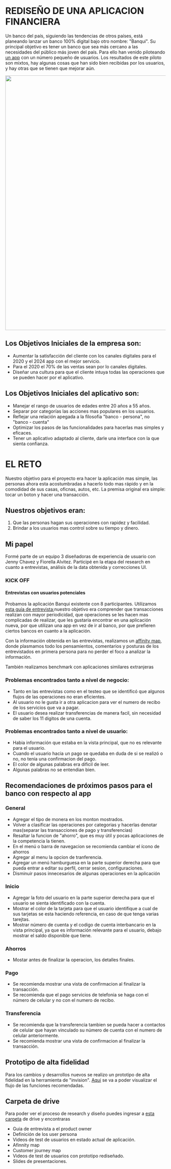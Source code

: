 # REDISEÑO DE UNA APLICACION FINANCIERA
Un banco del país, siguiendo las tendencias de otros países, está planeando lanzar un banco 100% digital bajo otro nombre: "Banqui". Su principal objetivo es tener un banco que sea más cercano a las necesidades del público más joven del país. Para ello han venido piloteando [un app](https://marvelapp.com/1hj56576/screen/60926857) con un número pequeño de usuarios. Los resultados de este piloto son mixtos, hay algunas cosas que han sido bien recibidas por los usuarios, y hay otras que se tienen que mejorar aún.

<p align="center">
<img src="https://i.ibb.co/dWzmSmV/Banqui-Inicio.png" width="800">
</p>

## Los Objetivos Iniciales de la empresa son:

- Aumentar la satisfacción del cliente con los canales digitales para el 2020 y el 2024 app con el mejor servicio.
- Para el 2020 el 70% de las ventas sean por lo canales digitales.
- Diseñar una cultura para que el cliente intuya todas las operaciones que se pueden hacer por el aplicativo.

## Los Objetivos Iniciales del aplicativo son:

- Manejar el rango de usuarios de edades entre 20 años a 55 años.
- Separar por categorías las acciones mas populares en los usuarios.
- Reflejar una relación apegada a la filosofia "banco - persona", no "banco - cuenta"
- Optimizar los pasos de las funcionalidades para hacerlas mas simples y eficaces.
- Tener un aplicativo adaptado al cliente, darle una interface con la que sienta confianza.

# EL RETO
Nuestro objetivo para el proyecto era hacer la aplicación mas simple, las personas ahora esta acostumbradas a hacerlo todo mas rápido y en la comodidad de sus casas, oficnas, autos, etc. La premisa original era simple: tocar un boton y hacer una transacción.

## Nuestros objetivos eran:
1. Que las personas hagan sus operaciones con rapidez y facilidad.
2. Brindar a los usuarios mas control sobre su tiempo y dinero.

## Mi papel
Formé parte de un equipo 3 diseñadoras de experiencia de usuario con Jenny Chavez y Fiorella Alvitez.
Participé en la etapa del research en cuanto a entrevistas, análisis de la data obtenida y correcciones UI.

### KICK OFF

#### Entrevistas con usuarios potenciales
Probamos la aplicación Banqui existente con 8 participantes. Utilizamos [esta guía de entrevista](https://docs.google.com/document/d/1OmjpdxVTyTIAluoZLuodgpXPq4UolTCOOb1Iwq7s2Xw/edit?usp=sharing);nuestro objetivo era comprender que transacciones realizan con mayor periodicidad, que operaciones se les hacen mas complicadas de realizar, que les gustaria encontrar en una aplicación nueva, por que utilizan una app en vez de ir al banco, por que prefieren ciertos bancos en cuanto a la aplicación.

Con la información obtenida en las entrevistas, realizamos un [affinity map](https://miro.com/app/board/o9J_kwth0Do=/), donde plasmamos todo los pensamientos, comentarios y posturas de los entrevistados en primera persona para no perder el foco a analizar la información.

También realizamos benchmark con aplicaciones similares extranjeras 


### Problemas encontrados tanto a nivel de negocio:

- Tanto en las entrevistas como en el testeo que se identificó que algunos flujos de las operaciones no eran eficientes. 
- Al usuario no le gusta ir a otra aplicacion para ver el numero de recibo de los servicios que va a pagar.
- El usuario desea realizar transferencias de manera facil, sin necesidad de saber los 11 digitos de una cuenta.

### Problemas encontrados tanto a nivel de usuario:

- Habia información que estaba en la vista principal, que no es relevante para el usuario.
- Cuando el usuario hacia un pago se quedaba en duda de si se realizó o no, no tenia una confirmacion del pago.
- El color de algunas palabras era dificil de leer.
- Algunas palabras no se entendian bien.

## Recomendaciones de próximos pasos para el banco con respecto al app

### General

- Agregar el tipo de monera en los monton mostrados.
- Volver a clasificar las operaciones por categorias y hacerlas denotar mas(separar las transacciones de pago y transferencias)
- Resaltar la funcion de "ahorro", que es muy útil y pocas aplicaciones de la competencia la tienen.
- En el menú o barra de navegacion se recomienda cambiar el ícono de ahorros
- Agregar al menu la opcion de tranferencia.
- Agregar un menú hamburguesa en la parte superior derecha para que pueda entrar a editar su perfil, cerrar sesion, configuraciones.
- Disminuir pasos innecesarios de algunas operaciones en la aplicación

### Inicio

- Agregar la foto del usuario en la parte superior derecha para que el usuario se sienta identificado con la cuenta.
- Mostrar el color de la tarjeta para que el usuario identifique a cual de sus tarjetas se esta haciendo referencia, en caso de que tenga varias tarejtas.
- Mostrar número de cuenta y el codigo de cuenta interbancario en la vista principal, ya que es información relevante para el usuario, debajo mostrar el saldo disponible que tiene.

### Ahorros

- Mostar antes de finalizar la operacion, los detalles finales.

### Pago

- Se recomienda mostrar una vista de confirmacion al finalizar la transacción.
- Se recomienda que el pago servicios de telefonia se haga con el número de celular y no con el numero de recibo.

### Transferencia

- Se recomienda que la transferencia tambien se pueda hacer a contactos de celular que hayan vinculado su número de cuenta con el numero de celular anteriormente.
- Se recomienda mostrar una vista de confirmacion al finalizar la transacción.

## Prototipo de alta fidelidad

Para los cambios y desarrollos nuevos se realizo un prototipo de alta fidelidad en la herramienta de "invision".
[Aqui](https://dahlia.invisionapp.com/public/share/ERWTRVGA4#/screens/474152308) se va a poder visualizar el flujo de las funciones recomendadas.

## Carpeta de drive

Para poder ver el proceso de research y diseño puedes ingresar a [esta carpeta](https://drive.google.com/drive/folders/101WzvSmeVsqzmFZGnYo23UDAnjxfpqua?usp=sharing) de drive y encontraras
- Guia de entrevista a el product owner
- Definición de los user persona
- Videos de test de usuarios en estado actual de aplicación.
- Afinnity map 
- Customer journey map
- Videos de test de usuarios con prototipo rediseñado.
- Slides de presentaciones.

